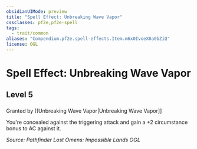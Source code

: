 ```yaml
---
obsidianUIMode: preview
title: "Spell Effect: Unbreaking Wave Vapor"
cssclasses: pf2e,pf2e-spell
tags:
  - trait/common
aliases: "Compendium.pf2e.spell-effects.Item.m6x0IvoeX0a0bZiQ"
license: OGL
---
```

# Spell Effect: Unbreaking Wave Vapor
## Level 5
### 






Granted by [[Unbreaking Wave Vapor|Unbreaking Wave Vapor]]

You're concealed against the triggering attack and gain a +2 circumstance bonus to AC against it.

*Source: Pathfinder Lost Omens: Impossible Lands*
*OGL*